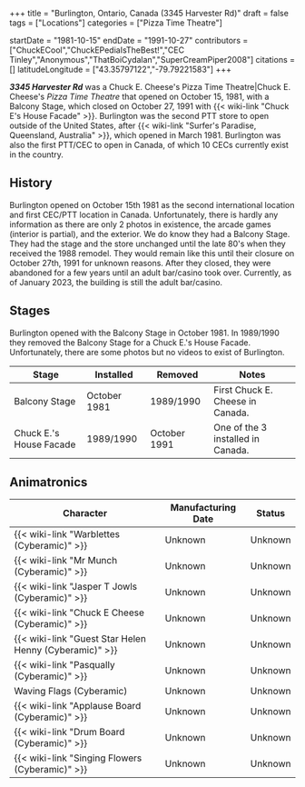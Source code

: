 +++
title = "Burlington, Ontario, Canada (3345 Harvester Rd)"
draft = false
tags = ["Locations"]
categories = ["Pizza Time Theatre"]


startDate = "1981-10-15"
endDate = "1991-10-27"
contributors = ["ChuckECool","ChuckEPediaIsTheBest!","CEC Tinley","Anonymous","ThatBoiCydalan","SuperCreamPiper2008"]
citations = []
latitudeLongitude = ["43.35797122","-79.79221583"]
+++

***3345 Harvester Rd*** was a Chuck E. Cheese's Pizza Time Theatre|Chuck E. Cheese's *Pizza Time Theatre* that opened on October 15, 1981, with a Balcony Stage, which closed on October 27, 1991 with {{< wiki-link "Chuck E's House Facade" >}}. Burlington was the second PTT store to open outside of the United States, after {{< wiki-link "Surfer's Paradise, Queensland, Australia" >}}, which opened in March 1981. Burlington was also the first PTT/CEC to open in Canada, of which 10 CECs currently exist in the country.

## History

Burlington opened on October 15th 1981 as the second international location and first CEC/PTT location in Canada. Unfortunately, there is hardly any information as there are only 2 photos in existence, the arcade games (interior is partial), and the exterior. We do know they had a Balcony Stage. They had the stage and the store unchanged until the late 80's when they received the 1988 remodel. They would remain like this until their closure on October 27th, 1991 for unknown reasons. After they closed, they were abandoned for a few years until an adult bar/casino took over. Currently, as of January 2023, the building is still the adult bar/casino.

## Stages

Burlington opened with the Balcony Stage in October 1981. In 1989/1990 they removed the Balcony Stage for a Chuck E.'s House Facade. Unfortunately, there are some photos but no videos to exist of Burlington.

| Stage                   | Installed    | Removed      | Notes                             |
|-------------------------|--------------|--------------|-----------------------------------|
| Balcony Stage           | October 1981 | 1989/1990    | First Chuck E. Cheese in Canada.  |
| Chuck E.'s House Facade | 1989/1990    | October 1991 | One of the 3 installed in Canada. |

## Animatronics

| Character                                                    | Manufacturing Date | Status  |
|--------------------------------------------------------------|--------------------|---------|
| {{< wiki-link "Warblettes (Cyberamic)" >}}             | Unknown            | Unknown |
| {{< wiki-link "Mr Munch (Cyberamic)" >}}               | Unknown            | Unknown |
| {{< wiki-link "Jasper T Jowls (Cyberamic)" >}}         | Unknown            | Unknown |
| {{< wiki-link "Chuck E Cheese (Cyberamic)" >}}         | Unknown            | Unknown |
| {{< wiki-link "Guest Star Helen Henny (Cyberamic)" >}} | Unknown            | Unknown |
| {{< wiki-link "Pasqually (Cyberamic)" >}}              | Unknown            | Unknown |
| Waving Flags (Cyberamic)                                     | Unknown            | Unknown |
| {{< wiki-link "Applause Board (Cyberamic)" >}}         | Unknown            | Unknown |
| {{< wiki-link "Drum Board (Cyberamic)" >}}             | Unknown            | Unknown |
| {{< wiki-link "Singing Flowers (Cyberamic)" >}}        | Unknown            | Unknown |